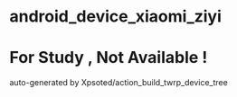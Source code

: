 # android_device_xiaomi_ziyi
# For Study , Not Available !
auto-generated by Xpsoted/action_build_twrp_device_tree
